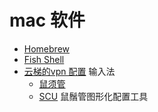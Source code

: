 # mac 软件
* [Homebrew](http://brew.sh/)
* [Fish Shell](http://fishshell.com/)
* [云梯的vpn 配置](https://www.secureurdata.com/)
输入法
  * [鼠须管](http://rime.im/) 
  * [SCU](https://github.com/neolee/SCU/) 鼠鬚管图形化配置工具

